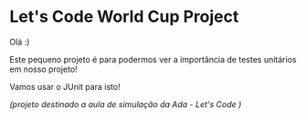 # Let's Code World Cup Project

Olá :)

Este pequeno projeto é para podermos ver a importância de testes unitários em nosso projeto!

Vamos usar o JUnit para isto!

*(projeto destinado a aula de simulação da Ada - Let's Code )*